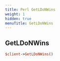```yaml
---
title: Perl GetLDoNWins
weight: 1
hidden: true
menuTitle: GetLDoNWins
---
```

## GetLDoNWins
```perl
$client->GetLDoNWins()
```